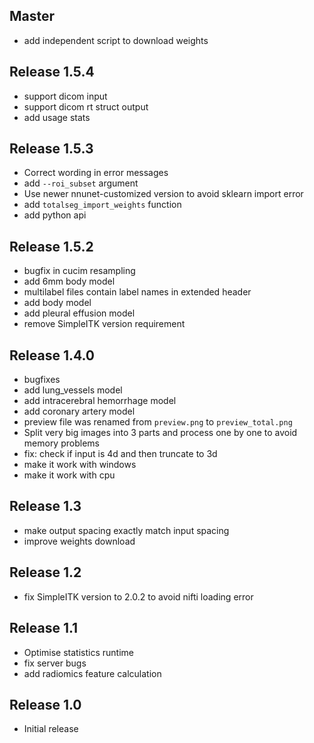 ## Master
* add independent script to download weights

## Release 1.5.4
* support dicom input
* support dicom rt struct output
* add usage stats


## Release 1.5.3
* Correct wording in error messages
* add `--roi_subset` argument
* Use newer nnunet-customized version to avoid sklearn import error
* add `totalseg_import_weights` function
* add python api


## Release 1.5.2
* bugfix in cucim resampling
* add 6mm body model
* multilabel files contain label names in extended header
* add body model
* add pleural effusion model
* remove SimpleITK version requirement


## Release 1.4.0
* bugfixes
* add lung_vessels model
* add intracerebral hemorrhage model
* add coronary artery model
* preview file was renamed from `preview.png` to `preview_total.png`
* Split very big images into 3 parts and process one by one to avoid memory problems
* fix: check if input is 4d and then truncate to 3d
* make it work with windows
* make it work with cpu


## Release 1.3
* make output spacing exactly match input spacing
* improve weights download


## Release 1.2
* fix SimpleITK version to 2.0.2 to avoid nifti loading error


## Release 1.1
* Optimise statistics runtime
* fix server bugs
* add radiomics feature calculation


## Release 1.0
* Initial release